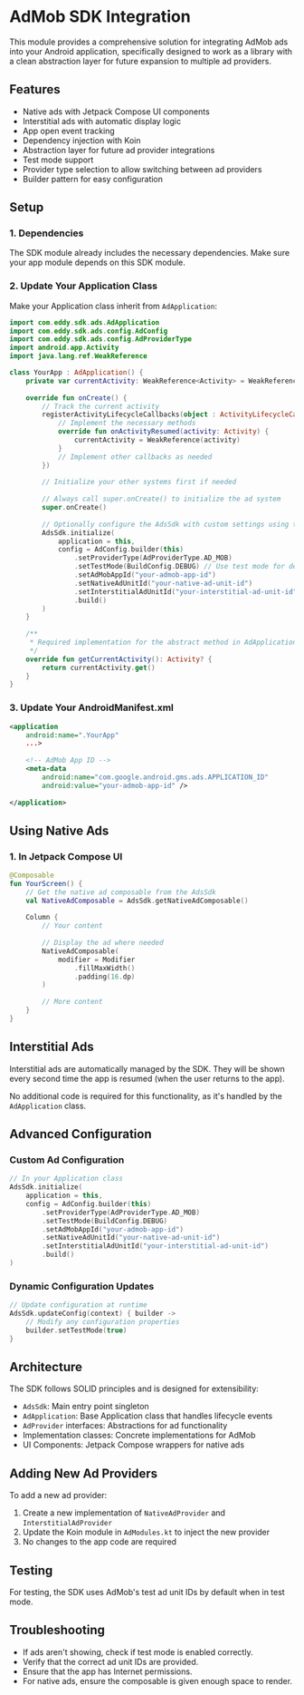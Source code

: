 # AdMob SDK Integration

This module provides a comprehensive solution for integrating AdMob ads into your Android application, specifically designed to work as a library with a clean abstraction layer for future expansion to multiple ad providers.

## Features

- Native ads with Jetpack Compose UI components
- Interstitial ads with automatic display logic
- App open event tracking
- Dependency injection with Koin
- Abstraction layer for future ad provider integrations
- Test mode support
- Provider type selection to allow switching between ad providers
- Builder pattern for easy configuration

## Setup

### 1. Dependencies

The SDK module already includes the necessary dependencies. Make sure your app module depends on this SDK module.

### 2. Update Your Application Class

Make your Application class inherit from `AdApplication`:

```kotlin
import com.eddy.sdk.ads.AdApplication
import com.eddy.sdk.ads.config.AdConfig
import com.eddy.sdk.ads.config.AdProviderType
import android.app.Activity
import java.lang.ref.WeakReference

class YourApp : AdApplication() {
    private var currentActivity: WeakReference<Activity> = WeakReference(null)
    
    override fun onCreate() {
        // Track the current activity
        registerActivityLifecycleCallbacks(object : ActivityLifecycleCallbacks {
            // Implement the necessary methods
            override fun onActivityResumed(activity: Activity) {
                currentActivity = WeakReference(activity)
            }
            // Implement other callbacks as needed
        })
        
        // Initialize your other systems first if needed
        
        // Always call super.onCreate() to initialize the ad system
        super.onCreate()
        
        // Optionally configure the AdsSdk with custom settings using the builder pattern
        AdsSdk.initialize(
            application = this,
            config = AdConfig.builder(this)
                .setProviderType(AdProviderType.AD_MOB)
                .setTestMode(BuildConfig.DEBUG) // Use test mode for debug builds
                .setAdMobAppId("your-admob-app-id")
                .setNativeAdUnitId("your-native-ad-unit-id")
                .setInterstitialAdUnitId("your-interstitial-ad-unit-id")
                .build()
        )
    }
    
    /**
     * Required implementation for the abstract method in AdApplication
     */
    override fun getCurrentActivity(): Activity? {
        return currentActivity.get()
    }
}
```

### 3. Update Your AndroidManifest.xml

```xml
<application
    android:name=".YourApp"
    ...>
    
    <!-- AdMob App ID -->
    <meta-data
        android:name="com.google.android.gms.ads.APPLICATION_ID"
        android:value="your-admob-app-id" />
        
</application>
```

## Using Native Ads

### 1. In Jetpack Compose UI

```kotlin
@Composable
fun YourScreen() {
    // Get the native ad composable from the AdsSdk
    val NativeAdComposable = AdsSdk.getNativeAdComposable()
    
    Column {
        // Your content
        
        // Display the ad where needed
        NativeAdComposable(
            modifier = Modifier
                .fillMaxWidth()
                .padding(16.dp)
        )
        
        // More content
    }
}
```

## Interstitial Ads

Interstitial ads are automatically managed by the SDK. They will be shown every second time the app is resumed (when the user returns to the app).

No additional code is required for this functionality, as it's handled by the `AdApplication` class.

## Advanced Configuration

### Custom Ad Configuration

```kotlin
// In your Application class
AdsSdk.initialize(
    application = this,
    config = AdConfig.builder(this)
        .setProviderType(AdProviderType.AD_MOB)
        .setTestMode(BuildConfig.DEBUG)
        .setAdMobAppId("your-admob-app-id")
        .setNativeAdUnitId("your-native-ad-unit-id")
        .setInterstitialAdUnitId("your-interstitial-ad-unit-id")
        .build()
)
```

### Dynamic Configuration Updates

```kotlin
// Update configuration at runtime
AdsSdk.updateConfig(context) { builder ->
    // Modify any configuration properties
    builder.setTestMode(true)
}
```

## Architecture

The SDK follows SOLID principles and is designed for extensibility:

- `AdsSdk`: Main entry point singleton
- `AdApplication`: Base Application class that handles lifecycle events
- `AdProvider` interfaces: Abstractions for ad functionality
- Implementation classes: Concrete implementations for AdMob
- UI Components: Jetpack Compose wrappers for native ads

## Adding New Ad Providers

To add a new ad provider:

1. Create a new implementation of `NativeAdProvider` and `InterstitialAdProvider`
2. Update the Koin module in `AdModules.kt` to inject the new provider
3. No changes to the app code are required

## Testing

For testing, the SDK uses AdMob's test ad unit IDs by default when in test mode.

## Troubleshooting

- If ads aren't showing, check if test mode is enabled correctly.
- Verify that the correct ad unit IDs are provided.
- Ensure that the app has Internet permissions.
- For native ads, ensure the composable is given enough space to render.
